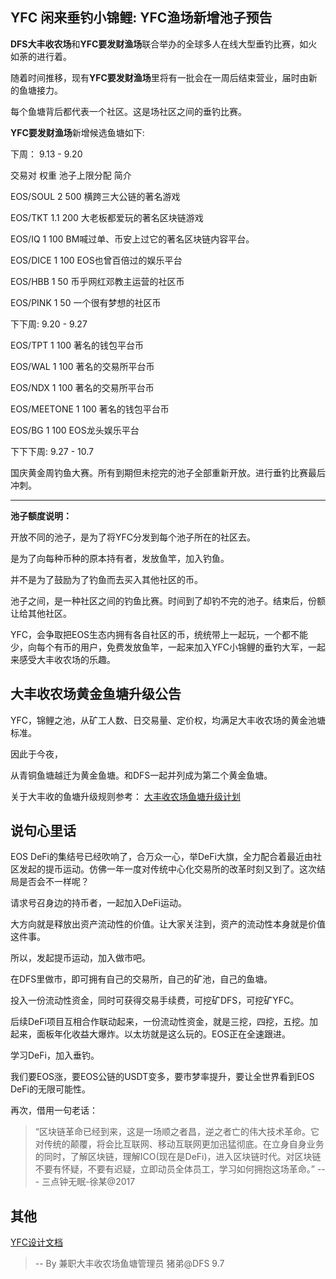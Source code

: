 ## YFC 闲来垂钓小锦鲤: YFC渔场新增池子预告

**DFS大丰收农场**和**YFC要发财渔场**联合举办的全球多人在线大型垂钓比赛，如火如荼的进行着。

随着时间推移，现有**YFC要发财渔场**里将有一批会在一周后结束营业，届时由新的鱼塘接力。

每个鱼塘背后都代表一个社区。这是场社区之间的垂钓比赛。


**YFC要发财渔场**新增候选鱼塘如下:

下周： 9.13 - 9.20

交易对  权重 池子上限分配 简介

EOS/SOUL  2  500  横跨三大公链的著名游戏

EOS/TKT  1.1   200  大老板都爱玩的著名区块链游戏
 
EOS/IQ   1     100  BM喊过单、币安上过它的著名区块链内容平台。

EOS/DICE 1   100  EOS也曾百倍过的娱乐平台

EOS/HBB 1   50 币乎网红邓教主运营的社区币

EOS/PINK 1 50 一个很有梦想的社区币

下下周: 9.20 - 9.27

EOS/TPT 1 100 著名的钱包平台币

EOS/WAL 1 100  著名的交易所平台币

EOS/NDX 1 100  著名的交易所平台币

EOS/MEETONE 1 100 著名的钱包平台币

EOS/BG 1 100 EOS龙头娱乐平台

下下下周: 9.27 - 10.7 

国庆黄金周钓鱼大赛。所有到期但未挖完的池子全部重新开放。进行垂钓比赛最后冲刺。

----

**池子额度说明：**

开放不同的池子，是为了将YFC分发到每个池子所在的社区去。

是为了向每种币种的原本持有者，发放鱼竿，加入钓鱼。

并不是为了鼓励为了钓鱼而去买入其他社区的币。

池子之间，是一种社区之间的钓鱼比赛。时间到了却钓不完的池子。结束后，份额让给其他社区。

YFC，会争取把EOS生态内拥有各自社区的币，统统带上一起玩，一个都不能少，向每个有币的用户，免费发放鱼竿，一起来加入YFC小锦鲤的垂钓大军，一起来感受大丰收农场的乐趣。



## 大丰收农场黄金鱼塘升级公告

YFC，锦鲤之池，从矿工人数、日交易量、定价权，均满足大丰收农场的黄金池塘标准。

因此于今夜，

从青铜鱼塘越迁为黄金鱼塘。和DFS一起并列成为第二个黄金鱼塘。

关于大丰收的鱼塘升级规则参考： [大丰收农场鱼塘升级计划](https://github.com/defis-net/defis-network/blob/master/docs/pool_upgrade_plan.md)

## 说句心里话

EOS DeFi的集结号已经吹响了，合万众一心，举DeFi大旗，全力配合着最近由社区发起的提币运动。仿佛一年一度对传统中心化交易所的改革时刻又到了。这次结局是否会不一样呢？

请求号召身边的持币者，一起加入DeFi运动。

大方向就是释放出资产流动性的价值。让大家关注到，资产的流动性本身就是价值这件事。

所以，发起提币运动，加入做市吧。

在DFS里做市，即可拥有自己的交易所，自己的矿池，自己的鱼塘。

投入一份流动性资金，同时可获得交易手续费，可挖矿DFS，可挖矿YFC。

后续DeFi项目互相合作联动起来，一份流动性资金，就是三挖，四挖，五挖。加起来，面板年化收益大爆炸。以太坊就是这么玩的。EOS正在全速跟进。

学习DeFi，加入垂钓。

我们要EOS涨，要EOS公链的USDT变多，要市梦率提升，要让全世界看到EOS DeFi的无限可能性。

再次，借用一句老话：

> “区块链革命已经到来，这是一场顺之者昌，逆之者亡的伟大技术革命。它对传统的颠覆，将会比互联网、移动互联网更加迅猛彻底。在立身自身业务的同时，了解区块链，理解ICO(现在是DeFi)，进入区块链时代。对区块链不要有怀疑，不要有迟疑，立即动员全体员工，学习如何拥抱这场革命。” --- 三点钟无眠-徐某@2017

## 其他

[YFC设计文档](https://github.com/defis-net/defis-network/blob/master/docs/yfc_design.md)



> --  By 兼职大丰收农场鱼塘管理员 猪弟@DFS 9.7

